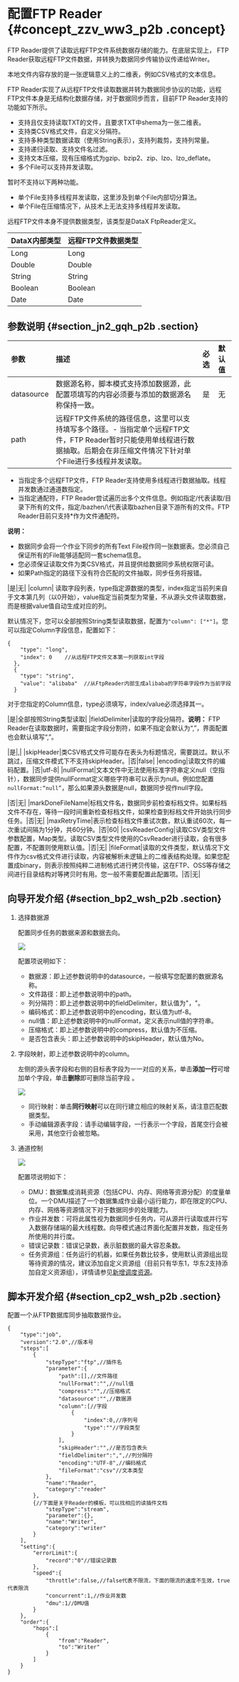 # 配置FTP Reader {#concept_zzv_ww3_p2b .concept}

FTP Reader提供了读取远程FTP文件系统数据存储的能力。在底层实现上， FTP Reader获取远程FTP文件数据，并转换为数据同步传输协议传递给Writer。

本地文件内容存放的是一张逻辑意义上的二维表，例如CSV格式的文本信息。

FTP Reader实现了从远程FTP文件读取数据并转为数据同步协议的功能，远程FTP文件本身是无结构化数据存储，对于数据同步而言，目前FTP Reader支持的功能如下所示。

-   支持且仅支持读取TXT的文件，且要求TXT中shema为一张二维表。
-   支持类CSV格式文件，自定义分隔符。
-   支持多种类型数据读取（使用String表示），支持列裁剪，支持列常量。
-   支持递归读取、支持文件名过滤。
-   支持文本压缩，现有压缩格式为gzip、bzip2、zip、lzo、lzo\_deflate。
-   多个File可以支持并发读取。

暂时不支持以下两种功能。

-   单个File支持多线程并发读取，这里涉及到单个File内部切分算法。
-   单个File在压缩情况下，从技术上无法支持多线程并发读取。

远程FTP文件本身不提供数据类型，该类型是DataX FtpReader定义。

|DataX内部类型|远程FTP文件数据类型|
|:--------|:----------|
|Long|Long|
|Double|Double|
|String|String|
|Boolean|Boolean|
|Date|Date|

## 参数说明 {#section_jn2_gqh_p2b .section}

|参数|描述|必选|默认值|
|:-|:-|:-|:--|
|datasource|数据源名称，脚本模式支持添加数据源，此配置项填写的内容必须要与添加的数据源名称保持一致。|是|无|
|path|远程FTP文件系统的路径信息，这里可以支持填写多个路径。-   当指定单个远程FTP文件，FTP Reader暂时只能使用单线程进行数据抽取。后期会在非压缩文件情况下针对单个File进行多线程并发读取。
-   当指定多个远程FTP文件，FTP Reader支持使用多线程进行数据抽取。线程并发数通过通道数指定。
-   当指定通配符，FTP Reader尝试遍历出多个文件信息。例如指定/代表读取/目录下所有的文件，指定/bazhen/\\代表读取bazhen目录下游所有的文件。FTP Reader目前只支持\*作为文件通配符。

**说明：** 

-   数据同步会将一个作业下同步的所有Text File视作同一张数据表。您必须自己保证所有的File能够适配同一套schema信息。
-   您必须保证读取文件为类CSV格式，并且提供给数据同步系统权限可读。
-   如果Path指定的路径下没有符合匹配的文件抽取，同步任务将报错。

 |是|无|
|column| 读取字段列表，type指定源数据的类型，index指定当前列来自于文本第几列（以0开始），value指定当前类型为常量，不从源头文件读取数据，而是根据value值自动生成对应的列。

 默认情况下，您可以全部按照String类型读取数据，配置为`"column": ["*"]`。您可以指定Column字段信息，配置如下：

```
{
    "type": "long",
    "index": 0    //从远程FTP文件文本第一列获取int字段
  },
  {
    "type": "string",
    "value": "alibaba"  //从FtpReader内部生成alibaba的字符串字段作为当前字段
  }
```

 对于您指定的Column信息，type必须填写，index/value必须选择其一。

 |是|全部按照String类型读取|
|fieldDelimiter|读取的字段分隔符。**说明：** FTP Reader在读取数据时，需要指定字段分割符，如果不指定会默认为“,”，界面配置也会默认填写“,”。

|是|,|
|skipHeader|类CSV格式文件可能存在表头为标题情况，需要跳过。默认不跳过，压缩文件模式下不支持skipHeader。|否|false|
|encoding|读取文件的编码配置。|否|utf-8|
|nullFormat|文本文件中无法使用标准字符串定义null（空指针），数据同步提供nullFormat定义哪些字符串可以表示为null。例如您配置`nullFormat:“null”`，那么如果源头数据是null，数据同步视作null字段。

|否|无|
|markDoneFileName|标档文件名，数据同步前检查标档文件。如果标档文件不存在，等待一段时间重新检查标档文件，如果检查到标档文件开始执行同步任务。|否|无|
|maxRetryTime|表示检查标档文件重试次数，默认重试60次，每一次重试间隔为1分钟，共60分钟。|否|60|
|csvReaderConfig|读取CSV类型文件参数配置，Map类型。读取CSV类型文件使用的CsvReader进行读取，会有很多配置，不配置则使用默认值。|否|无|
|fileFormat|读取的文件类型，默认情况下文件作为csv格式文件进行读取，内容被解析未逻辑上的二维表结构处理。如果您配置成binary，则表示按照纯粹二进制格式进行拷贝传输，这在FTP、OSS等存储之间进行目录结构对等拷贝时有用。您一般不需要配置此配置项。|否|无|

## 向导开发介绍 {#section_bp2_wsh_p2b .section}

1.  选择数据源

    配置同步任务的数据来源和数据去向。

    ![](http://static-aliyun-doc.oss-cn-hangzhou.aliyuncs.com/assets/img/16222/15368022437697_zh-CN.png)

    配置项说明如下：

    -   数据源：即上述参数说明中的datasource，一般填写您配置的数据源名称。
    -   文件路径：即上述参数说明中的path。
    -   列分隔符：即上述参数说明中的fieldDelimiter，默认值为"，"。
    -   编码格式：即上述参数说明中的encoding，默认值为utf-8。
    -   null值：即上述参数说明中的nullFormat，定义表示null值的字符串。
    -   压缩格式：即上述参数说明中的compress，默认值为不压缩。
    -   是否包含表头：即上述参数说明中的skipHeader，默认值为No。
2.  字段映射，即上述参数说明中的column。

    左侧的源头表字段和右侧的目标表字段为一一对应的关系，单击**添加一行**可增加单个字段，单击**删除**即可删除当前字段 。

    ![](http://static-aliyun-doc.oss-cn-hangzhou.aliyuncs.com/assets/img/16222/15368022437701_zh-CN.png)

    -   同行映射：单击**同行映射**可以在同行建立相应的映射关系，请注意匹配数据类型。
    -   手动编辑源表字段：请手动编辑字段，一行表示一个字段，首尾空行会被采用，其他空行会被忽略。
3.  通道控制

    ![](http://static-aliyun-doc.oss-cn-hangzhou.aliyuncs.com/assets/img/16222/15368022437704_zh-CN.png)

    配置项说明如下：

    -   DMU：数据集成消耗资源（包括CPU、内存、网络等资源分配）的度量单位。一个DMU描述了一个数据集成作业最小运行能力，即在限定的CPU、内存、网络等资源情况下对于数据同步的处理能力。
    -   作业并发数：可将此属性视为数据同步任务内，可从源并行读取或并行写入数据存储端的最大线程数。向导模式通过界面化配置并发数，指定任务所使用的并行度。
    -   错误记录数：错误记录数，表示脏数据的最大容忍条数。
    -   任务资源组：任务运行的机器，如果任务数比较多，使用默认资源组出现等待资源的情况，建议添加自定义资源组（目前只有华东1，华东2支持添加自定义资源组），详情请参见[新增调度资源](intl.zh-CN/使用指南/数据集成/常见配置/新增调度资源.md#)。

## 脚本开发介绍 {#section_cp2_wsh_p2b .section}

配置一个从FTP数据库同步抽取数据作业。

```
{
    "type":"job",
    "version":"2.0",//版本号
    "steps":[
        {
            "stepType":"ftp",//插件名
            "parameter":{
                "path":[],//文件路径
                "nullFormat":"",//null值
                "compress":"",//压缩格式
                "datasource":"",//数据源
                "column":[//字段
                    {
                        "index":0,//序列号
                        "type":""//字段类型
                    }
                ],
                "skipHeader":"",//是否包含表头
                "fieldDelimiter":",",//列分隔符
                "encoding":"UTF-8",//编码格式
                "fileFormat":"csv"//文本类型
            },
            "name":"Reader",
            "category":"reader"
        },
        {//下面是关于Reader的模板，可以找相应的读插件文档
            "stepType":"stream",
            "parameter":{},
            "name":"Writer",
            "category":"writer"
        }
    ],
    "setting":{
        "errorLimit":{
            "record":"0"//错误记录数
        },
        "speed":{
            "throttle":false,//false代表不限流，下面的限流的速度不生效，true代表限流
            "concurrent":1,//作业并发数
            "dmu":1//DMU值
        }
    },
    "order":{
        "hops":[
            {
                "from":"Reader",
                "to":"Writer"
            }
        ]
    }
}
```

